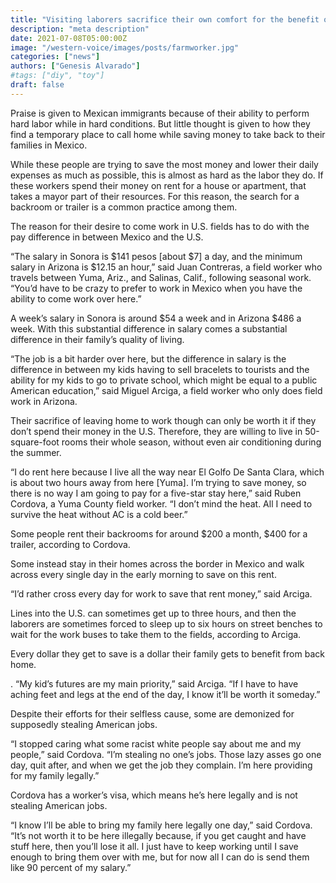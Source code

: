 ```yaml
---
title: "Visiting laborers sacrifice their own comfort for the benefit of their families in Mexico"
description: "meta description"
date: 2021-07-08T05:00:00Z
image: "/western-voice/images/posts/farmworker.jpg"
categories: ["news"]
authors: ["Genesis Alvarado"]
#tags: ["diy", "toy"]
draft: false
---
```


Praise is given to Mexican immigrants because of their ability to perform hard labor while in hard conditions.  But little thought is given to how they find a temporary place to call home while saving money to take back to their families in Mexico.

While these people are trying to save the most money and lower their daily expenses as much as possible, this is almost as hard as the labor they do.  If these workers spend their money on rent for a house or apartment, that takes a mayor part of their resources.  For this reason, the search for a backroom or trailer is a common practice among them.

The reason for their desire to come work in U.S. fields has to do with the pay difference in between Mexico and the U.S.

“The salary in Sonora is $141 pesos [about $7] a day, and the minimum salary in Arizona is $12.15 an hour,” said Juan Contreras, a field worker who travels between Yuma, Ariz., and Salinas, Calif., following seasonal work.  “You’d have to be crazy to prefer to work in Mexico when you have the ability to come work over here.”

A week’s salary in Sonora is around $54 a week and in Arizona $486 a week.  With this substantial difference in salary comes a substantial difference in their family’s quality of living.

“The job is a bit harder over here, but the difference in salary is the difference in between my kids having to sell bracelets to tourists and the ability for my kids to go to private school, which might be equal to a public American education,” said Miguel Arciga, a field worker who only does field work in Arizona.

Their sacrifice of leaving home to work though can only be worth it if they don’t spend their money in the U.S.  Therefore, they are willing to live in 50-square-foot rooms their whole season, without even air conditioning during the summer.

“I do rent here because I live all the way near El Golfo De Santa Clara, which is about two hours away from here [Yuma].  I’m trying to save money, so there is no way I am going to pay for a five-star stay here,” said Ruben Cordova, a Yuma County field worker.  “I don’t mind the heat.  All I need to survive the heat without AC is a cold beer.”

Some people rent their backrooms for around $200 a month, $400 for a trailer, according to Cordova.

Some instead stay in their homes across the border in Mexico and walk across every single day in the early morning to save on this rent.

“I’d rather cross every day for work to save that rent money,” said Arciga.

Lines into the U.S. can sometimes get up to three hours, and then the laborers are sometimes forced to sleep up to six hours on street benches to wait for the work buses to take them to the fields, according to Arciga.

Every dollar they get to save is a dollar their family gets to benefit from back home.

. “My kid’s futures are my main priority,” said Arciga.  “If I have to have aching feet and legs at the end of the day, I know it’ll be worth it someday.”

Despite their efforts for their selfless cause, some are demonized for supposedly stealing American jobs.

“I stopped caring what some racist white people say about me and my people,” said Cordova.  “I’m stealing no one’s jobs. Those lazy asses go one day, quit after, and when we get the job they complain.  I’m here providing for my family legally.”

Cordova has a worker’s visa, which means he’s here legally and is not stealing American jobs.

“I know I’ll be able to bring my family here legally one day,” said Cordova.  “It’s not worth it to be here illegally because, if you get caught and have stuff here, then you’ll lose it all. I just have to keep working until I save enough to bring them over with me, but for now all I can do is send them like 90 percent of my salary.”
